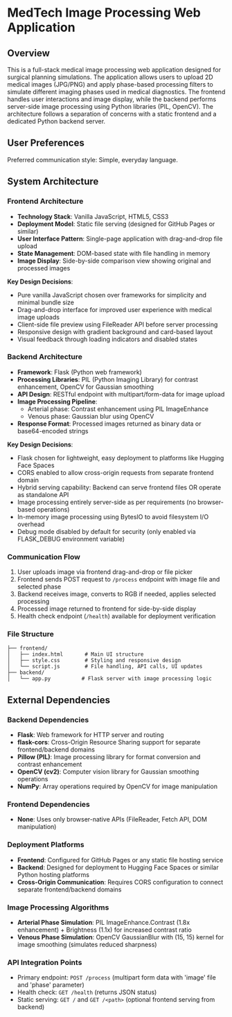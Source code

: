 <!-- Project: Intus.ai Med Tech | Author: Archi Sagvekar -->
# MedTech Image Processing Web Application

## Overview

This is a full-stack medical image processing web application designed for surgical planning simulations. The application allows users to upload 2D medical images (JPG/PNG) and apply phase-based processing filters to simulate different imaging phases used in medical diagnostics. The frontend handles user interactions and image display, while the backend performs server-side image processing using Python libraries (PIL, OpenCV). The architecture follows a separation of concerns with a static frontend and a dedicated Python backend server.

## User Preferences

Preferred communication style: Simple, everyday language.

## System Architecture

### Frontend Architecture
- **Technology Stack**: Vanilla JavaScript, HTML5, CSS3
- **Deployment Model**: Static file serving (designed for GitHub Pages or similar)
- **User Interface Pattern**: Single-page application with drag-and-drop file upload
- **State Management**: DOM-based state with file handling in memory
- **Image Display**: Side-by-side comparison view showing original and processed images

**Key Design Decisions**:
- Pure vanilla JavaScript chosen over frameworks for simplicity and minimal bundle size
- Drag-and-drop interface for improved user experience with medical image uploads
- Client-side file preview using FileReader API before server processing
- Responsive design with gradient background and card-based layout
- Visual feedback through loading indicators and disabled states

### Backend Architecture
- **Framework**: Flask (Python web framework)
- **Processing Libraries**: PIL (Python Imaging Library) for contrast enhancement, OpenCV for Gaussian smoothing
- **API Design**: RESTful endpoint with multipart/form-data for image upload
- **Image Processing Pipeline**: 
  - Arterial phase: Contrast enhancement using PIL ImageEnhance
  - Venous phase: Gaussian blur using OpenCV
- **Response Format**: Processed images returned as binary data or base64-encoded strings

**Key Design Decisions**:
- Flask chosen for lightweight, easy deployment to platforms like Hugging Face Spaces
- CORS enabled to allow cross-origin requests from separate frontend domain
- Hybrid serving capability: Backend can serve frontend files OR operate as standalone API
- Image processing entirely server-side as per requirements (no browser-based operations)
- In-memory image processing using BytesIO to avoid filesystem I/O overhead
- Debug mode disabled by default for security (only enabled via FLASK_DEBUG environment variable)

### Communication Flow
1. User uploads image via frontend drag-and-drop or file picker
2. Frontend sends POST request to `/process` endpoint with image file and selected phase
3. Backend receives image, converts to RGB if needed, applies selected processing
4. Processed image returned to frontend for side-by-side display
5. Health check endpoint (`/health`) available for deployment verification

### File Structure
```
├── frontend/
│   ├── index.html       # Main UI structure
│   ├── style.css        # Styling and responsive design
│   └── script.js        # File handling, API calls, UI updates
├── backend/
│   └── app.py          # Flask server with image processing logic
```

## External Dependencies

### Backend Dependencies
- **Flask**: Web framework for HTTP server and routing
- **flask-cors**: Cross-Origin Resource Sharing support for separate frontend/backend domains
- **Pillow (PIL)**: Image processing library for format conversion and contrast enhancement
- **OpenCV (cv2)**: Computer vision library for Gaussian smoothing operations
- **NumPy**: Array operations required by OpenCV for image manipulation

### Frontend Dependencies
- **None**: Uses only browser-native APIs (FileReader, Fetch API, DOM manipulation)

### Deployment Platforms
- **Frontend**: Configured for GitHub Pages or any static file hosting service
- **Backend**: Designed for deployment to Hugging Face Spaces or similar Python hosting platforms
- **Cross-Origin Communication**: Requires CORS configuration to connect separate frontend/backend domains

### Image Processing Algorithms
- **Arterial Phase Simulation**: PIL ImageEnhance.Contrast (1.8x enhancement) + Brightness (1.1x) for increased contrast ratio
- **Venous Phase Simulation**: OpenCV GaussianBlur with (15, 15) kernel for image smoothing (simulates reduced sharpness)

### API Integration Points
- Primary endpoint: `POST /process` (multipart form data with 'image' file and 'phase' parameter)
- Health check: `GET /health` (returns JSON status)
- Static serving: `GET /` and `GET /<path>` (optional frontend serving from backend)